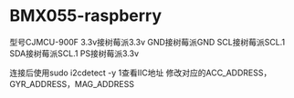 # BMX055-raspberry
型号CJMCU-900F
3.3v接树莓派3.3v
GND接树莓派GND
SCL接树莓派SCL.1
SDA接树莓派SCL.1
PS接树莓派3.3v

连接后使用sudo i2cdetect -y 1查看IIC地址
修改对应的ACC_ADDRESS，GYR_ADDRESS，MAG_ADDRESS
